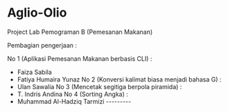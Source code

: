 # Aglio-Olio
Project Lab Pemograman B (Pemesanan Makanan)


Pembagian pengerjaan : 

No 1 (Aplikasi Pemesanan Makanan berbasis CLI) :
-  Faiza Sabila
-  Fatiya Humaira Yunaz
No 2 (Konversi kalimat biasa menjadi bahasa G) : 
- Ulan Sawalia
No 3 (Mencetak segitiga berpola piramida) : 
- T. Indris Andina
No 4 (Sorting Angka) : 
- Muhammad Al-Hadziq Tarmizi
                  ---------
